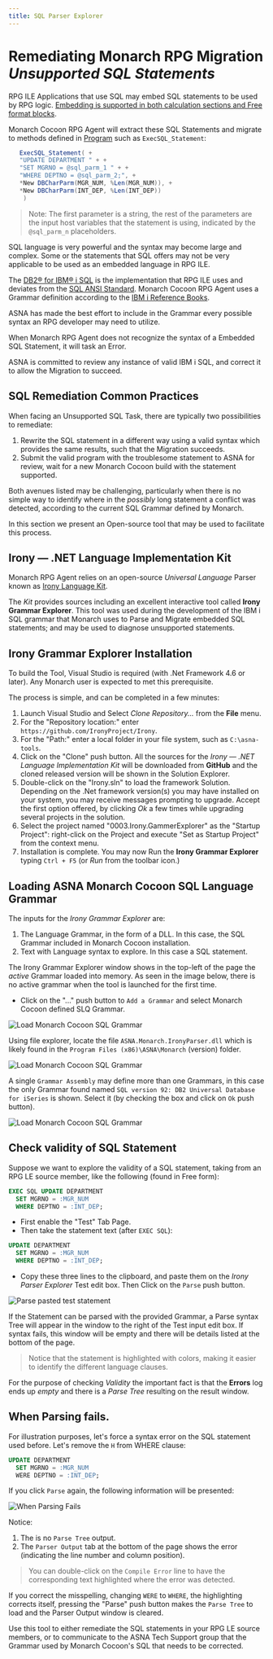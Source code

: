 ```yaml
---
title: SQL Parser Explorer
---
```


# Remediating Monarch RPG Migration *Unsupported SQL Statements*

RPG ILE Applications that use SQL may embed SQL statements to be used by RPG logic. [Embedding is supported in both calculation sections and Free format blocks](https://www.ibm.com/docs/en/i/7.1?topic=cssiira-embedding-sql-statements-in-ile-rpg-applications-that-use-sql).

Monarch Cocoon RPG Agent will extract these SQL Statements and migrate to methods defined in [Program](/reference/asna-qsys-runtime-job-support/classes/program.html) such as `ExecSQL_Statement`:

```cs
   ExecSQL_Statement( +
   "UPDATE DEPARTMENT " + +
   "SET MGRNO = @sql_parm_1 " + +
   "WHERE DEPTNO = @sql_parm_2;", +
   *New DBCharParm(MGR_NUM, %Len(MGR_NUM)), +
   *New DBCharParm(INT_DEP, %Len(INT_DEP))
    )
```

>Note: The first parameter is a string, the rest of the parameters are the input host variables that the statement is using, indicated by the `@sql_parm_n` placeholders.

SQL language is very powerful and the syntax may become large and complex. Some or the statements that SQL offers may not be very applicable to be used as an embedded language in RPG ILE.

The [DB2® for IBM® i SQL](https://www.ibm.com/docs/en/i/7.1?topic=programming-introduction-db2-i-structured-query-language) is the implementation that RPG ILE uses and deviates from the [SQL ANSI Standard](https://datacadamia.com/data/type/relation/sql/ansi). Monarch Cocoon RPG Agent uses a Grammar definition according to the [IBM i Reference Books](https://www.ibm.com/docs/en/i/7.1?topic=reference-about-sql).

ASNA has made the best effort to include in the Grammar every possible syntax an RPG developer may need to utilize.

When Monarch RPG Agent does not recognize the syntax of a Embedded SQL Statement, it will task an Error.

ASNA is committed to review any instance of valid IBM i SQL, and correct it to allow the Migration to succeed.

## SQL Remediation Common Practices

When facing an Unsupported SQL Task, there are typically two possibilities to remediate:

1. Rewrite the SQL statement in a different way using a valid syntax which provides the same results, such that the Migration succeeds.
2. Submit the valid program with the troublesome statement to ASNA for review, wait for a new Monarch Cocoon build with the statement supported.

Both avenues listed may be challenging, particularly when there is no simple way to identify where in the *possibly* long statement a conflict was detected, according to the current SQL Grammar defined by Monarch.

In this section we present an Open-source tool that may be used to facilitate this process.

## Irony — .NET Language Implementation Kit

Monarch RPG Agent relies on an open-source *Universal Language* Parser known as [Irony Language Kit](https://github.com/IronyProject/Irony).

The *Kit* provides sources including an excellent interactive tool called **Irony Grammar Explorer**. This tool was used during the development of the IBM i SQL grammar that Monarch uses to Parse and Migrate embedded SQL statements; and may be used to diagnose unsupported statements.

## Irony Grammar Explorer Installation
To build the Tool, Visual Studio is required (with .Net Framework 4.6 or later). Any Monarch user is expected to met this prerequisite. 

The process is simple, and can be completed in a few minutes:
1. Launch Visual Studio and Select *Clone Repository...* from the **File** menu.
2. For the "Repository location:" enter `https://github.com/IronyProject/Irony`.
3. For the "Path:" enter a local folder in your file system, such as `C:\asna-tools`.
4. Click on the "Clone" push button. All the sources for the *Irony — .NET Language Implementation Kit* will be downloaded from **GitHub** and the cloned released version will be shown in the Solution Explorer.
5. Double-click on the "Irony.sln" to load the framework Solution. Depending on the .Net framework version(s) you may have installed on your system, you may receive messages prompting to upgrade. Accept the first option offered, by clicking *Ok* a few times while upgrading several projects in the solution.
6. Select the project named "0003.Irony.GammerExplorer" as the "Startup Project": right-click on the Project and execute "Set as Startup Project" from the context menu.
7. Installation is complete. You may now Run the **Irony Grammar Explorer** typing `Ctrl + F5` (or *Run* from the toolbar icon.)

## Loading ASNA Monarch Cocoon SQL Language Grammar

The inputs for the *Irony Grammar Explorer* are:
1. The Language Grammar, in the form of a DLL. In this case, the SQL Grammar included in Monarch Cocoon installation.
2. Text with Language syntax to explore. In this case a SQL statement.  

The Irony Grammar Explorer window shows in the top-left of the page the *active* Grammar loaded into memory. As seen in the image below, there is no active grammar when the tool is launched for the first time.

* Click on the "..." push button to `Add a Grammar` and select Monarch Cocoon defined SLQ Grammar.

![Load Monarch Cocoon SQL Grammar](images/load-asna-sql-grammar-01.png)

Using file explorer, locate the file `ASNA.Monarch.IronyParser.dll` which is likely found in the `Program Files (x86)\ASNA\Monarch` (version) folder. 

![Load Monarch Cocoon SQL Grammar](images/load-asna-sql-grammar-02.png)

A single `Grammar Assembly` may define more than one Grammars, in this case the only Grammar found named `SQL version 92: DB2 Universal Database for iSeries` is shown. Select it (by checking the box and click on `Ok` push button).

![Load Monarch Cocoon SQL Grammar](images/select-asna-sql-grammar.png)

## Check validity of SQL Statement

Suppose we want to explore the validity of a SQL statement, taking from an RPG LE source member, like the following (found in Free form):

```sql
EXEC SQL UPDATE DEPARTMENT
  SET MGRNO = :MGR_NUM
  WHERE DEPTNO = :INT_DEP;
```

* First enable the "Test" Tab Page.
* Then take the statement text (after `EXEC SQL`):

```sql
UPDATE DEPARTMENT
  SET MGRNO = :MGR_NUM
  WHERE DEPTNO = :INT_DEP;
```

* Copy these three lines to the clipboard, and paste them on the *Irony Parser Explorer* Test edit box. Then Click on the `Parse` push button.

![Parse pasted test statement](images/parse-pasted-test-statement.png)

If the Statement can be parsed with the provided Grammar, a Parse syntax Tree will appear in the window to the right of the Test input edit box. If syntax fails, this window will be empty and there will be details listed at the bottom of the page.

>Notice that the statement is highlighted with colors, making it easier to identify the different language clauses.

For the purpose of checking *Validity* the important fact is that the **Errors** log ends up *empty* and there is a *Parse Tree* resulting on the result window.

## When Parsing fails.

For illustration purposes, let's force a syntax error on the SQL statement used before. Let's remove the `H` from WHERE clause:

```sql
UPDATE DEPARTMENT
  SET MGRNO = :MGR_NUM
  WERE DEPTNO = :INT_DEP;
```

If you click `Parse` again, the following information will be presented:

![When Parsing Fails](images/when-parsing-fails.png)

Notice:
1. The is no `Parse Tree` output.
2. The `Parser Output` tab at the bottom of the page shows the error (indicating the line number and column position).

>You can double-click on the `Compile Error` line to have the corresponding text highlighted where the error was detected.

If you correct the misspelling, changing `WERE` to `WHERE`, the highlighting corrects itself, pressing the "Parse" push button makes the `Parse Tree` to load and the Parser Output window is cleared.

Use this tool to either remediate the SQL statements in your RPG LE source members, or to communicate to the ASNA Tech Support group that the Grammar used by Monarch Cocoon's SQL that needs to be corrected.




